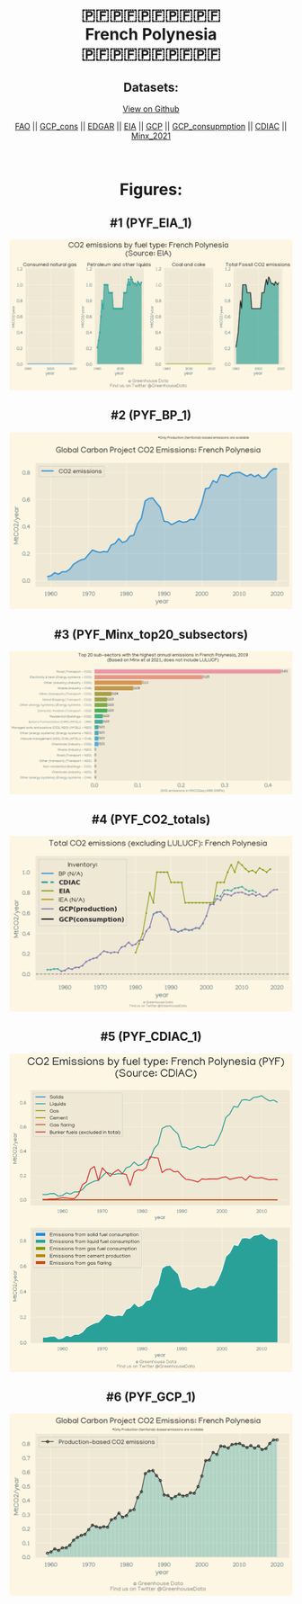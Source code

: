 
<center>
<h1 align="center">
🇵🇫🇵🇫🇵🇫🇵🇫🇵🇫
<br>
French Polynesia
<br>
🇵🇫🇵🇫🇵🇫🇵🇫🇵🇫
</h1>
<h2>Datasets:</h2>
<p><a href="https://github.com/dquintani/Greenhouse-Data/tree/master/country_data/PYF_French Polynesia/data">View on Github</a>
<br></p><p><a href="data/PYF_FAO.csv">FAO</a> || <a href="data/PYF_GCP_cons.csv">GCP_cons</a> || <a href="data/PYF_EDGAR.csv">EDGAR</a> || <a href="data/PYF_EIA.csv">EIA</a> || <a href="data/PYF_GCP.csv">GCP</a> || <a href="data/PYF_GCP_consupmption.csv">GCP_consupmption</a> || <a href="data/PYF_CDIAC.csv">CDIAC</a> || <a href="data/PYF_Minx_2021.csv">Minx_2021</a></p><p><br></p>
<h1>Figures:</h1><h2>#1 (PYF_EIA_1)</h2>
<p><img alt="" src="figures/PYF_EIA_1.png" /></p><h2>#2 (PYF_BP_1)</h2>
<p><img alt="" src="figures/PYF_BP_1.png" /></p><h2>#3 (PYF_Minx_top20_subsectors)</h2>
<p><img alt="" src="figures/PYF_Minx_top20_subsectors.png" /></p><h2>#4 (PYF_CO2_totals)</h2>
<p><img alt="" src="figures/PYF_CO2_totals.png" /></p><h2>#5 (PYF_CDIAC_1)</h2>
<p><img alt="" src="figures/PYF_CDIAC_1.png" /></p><h2>#6 (PYF_GCP_1)</h2>
<p><img alt="" src="figures/PYF_GCP_1.png" /></p>